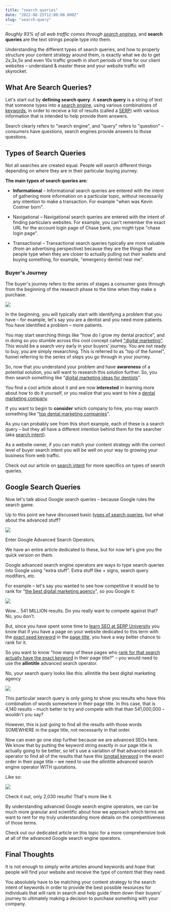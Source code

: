 ```yaml
---
title: "search queries"
date: "2022-08-25T12:00:00.000Z"
slug: "search-query"
---
```


_Roughly 93% of all web traffic comes through [search engines](https://devinschumacher.com/search-engines/)_, and **search queries** are the text strings people type into them.

Understanding the different types of search queries, and how to properly structure your content strategy around them, is exactly what we do to get 2x,3x,5x and even 10x traffic growth in short periods of time for our client websites – understand & master these and your website traffic will skyrocket.

## What Are Search Queries?

Let's start out by **defining search query**. A **search query** is a string of text that someone types into a [search engine](https://devinschumacher.com/search-engines/), using various combinations of [keywords](https://devinschumacher.com/seo-keywords/), in order to receive a list of results (called a [SERP](https://devinschumacher.com/serp/)) with various information that is intended to help provide them answers.

Search clearly refers to "search engine", and "query" refers to "question" – consumers have questions, search engines provide answers to those questions.

## Types of Search Queries

Not all searches are created equal. People will search different things depending on where they are in their particular buying journey.

**The main types of search queries are:**

- **Informational** – Informational search queries are entered with the intent of gathering more information on a particular topic, without necessarily any intention to make a transaction. For example "when was Kevin Costner born".

- Navigational – Navigational search queries are entered with the intent of finding particulars websites. For example, you can't remember the exact URL for the account login page of Chase bank, you might type "chase login page".

- Transactional – Transactional search queries typically are more valuable (from an advertising perspective) because they are the things that people type when they are closer to actually pulling out their wallets and buying something, for example, "emergency dentist near me".

### Buyer's Journey

The buyer's journey refers to the series of stages a consumer goes through from the beginning of the research phase to the time when they make a purchase.

![](https://raw.githubusercontent.com/devinschumacher/uploads/main/images/buyer-journey-funel-889x1024-1.png)

In the beginning, you will typically start with identifying a problem that you have – for example, let's say you are a dentist and you need more patients. You have identified a problem – more patients.

You may start searching things like "how do I grow my dental practice", and in doing so you stumble across this cool concept called ["digital marketing"](https://devinschumacher.com/digital-marketing-for-dummies/). This would be a search very early in your buyers' journey. You are not ready to buy, you are simply researching. This is referred to as "top of the funnel", funnel referring to the series of steps you go through in your journey.

So, now that you understand your problem and have **awareness** of a potential solution, you will want to research this solution further. So, you then search something like "[digital marketing ideas for dentists](https://devinschumacher.com/dental-marketing-ideas/)".

You find a cool article about it and are now **interested** in learning more about how to do it yourself, or you realize that you want to hire a [dental marketing company](https://devinschumacher.com/services/marketing/dental/).

If you want to begin to **consider** which company to hire, you may search something like "[top dental marketing companies](https://devinschumacher.com/services/marketing/dental/)".

As you can probably see from this short example, each of these is a search query – but they all have a different intention behind them for the searcher (aka [search intent](https://devinschumacher.com/search-intent/)).

As a website owner, if you can match your content strategy with the correct level of buyer search intent you will be well on your way to growing your business from web traffic.

Check out our article on [search intent](https://devinschumacher.com/search-intent/) for more specifics on types of search queries.

## Google Search Queries

Now let's talk about Google search queries – because Google rules the search game.

Up to this point we have discussed basic [types of search queries](#Types-of-Search-Queries), but what about the advanced stuff?

![](https://raw.githubusercontent.com/devinschumacher/uploads/main/images/download-12.gif)

Enter Google Advanced Search Operators.

We have an entire article dedicated to these, but for now let's give you the quick version on them.

Google advanced search engine operators are ways to type search queries into Google using "extra stuff". Extra stuff like + signs, search query modifiers, etc.

For example – let's say you wanted to see how competitive it would be to rank for "[the best digital marketing agency](https://devinschumacher.com)", so you Google it:

![](https://raw.githubusercontent.com/devinschumacher/uploads/main/images/advanced-google-search-operator-one.png)

Wow... 541 MILLION results. Do you really want to compete against that? No, you don't.

But, since you have spent some time to [learn SEO at SERP University](http://serp.university) you know that if you have a page on your website dedicated to this term with the [exact seed keyword](https://devinschumacher.com/seed-keywords/) in the [page title](https://devinschumacher.com/title-tags/), you have a way better chance to rank for it.

So you want to know "how many of these pages who [rank for that search actually have the exact keyword](https://devinschumacher.com/keyword-rank-tracking-tools/) in their page title?" – you would need to use the **allintitle** advanced search operator.

No, your search query looks like this: allintitle the best digital marketing agency

![](https://raw.githubusercontent.com/devinschumacher/uploads/main/images/all-in-title-advanced-google-search-operator.png)

This particular search query is only going to show you results who have this combination of words somewhere in their page title. In this case, that is 4,140 results – much better to try and compete with that than 541,000,000 – wouldn't you say?

However, this is just going to find all the results with those words SOMEWHERE in the page title, not necessarily in that order.

Now can even go one step further because we are advanced SEOs here. We know that by putting the keyword string exactly in our page title is actually going to be better, so let's use a variation of that advanced search operator to find all of the results that have this [longtail keyword](https://devinschumacher.com/long-tail-keywords/) in the exact order in their page title – we need to use the allintitle advanced search engine operator WITH quotations.

Like so:

![](https://raw.githubusercontent.com/devinschumacher/uploads/main/images/all-entitle-phrase-match-advanced-google-search-engine-operator.png)

Check it out, only 2,030 results! That's more like it.

By understanding advanced Google search engine operators, we can be much more granular and scientific about how we approach which terms we want to rent for my truly understanding more details on the competitiveness of those terms.

Check out our dedicated article on this topic for a more comprehensive look at all of the advanced Google search engine operators.

## Final Thoughts

It is not enough to simply write articles around keywords and hope that people will find your website and receive the type of content that they need.

You absolutely have to be matching your content strategy to the search intent of keywords in order to provide the best possible resources for individuals that will rank in search and help guide them down their buyers' journey to ultimately making a decision to purchase something with your company.
